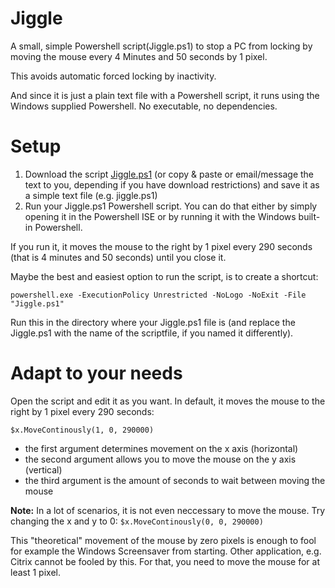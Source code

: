 # Jiggle
A small, simple Powershell script(Jiggle.ps1) to stop a PC from locking by moving the mouse every 4 Minutes and 50 seconds by 1 pixel.

This avoids automatic forced locking by inactivity.

And since it is just a plain text file with a Powershell script, it runs using the Windows supplied Powershell. No executable, no dependencies.

# Setup
1. Download the script [Jiggle.ps1](Jiggle.ps1) (or copy & paste or email/message the text to you, depending if you have download restrictions) and save it as a simple text file (e.g. jiggle.ps1)
2. Run your Jiggle.ps1 Powershell script. You can do that either by simply opening it in the Powershell ISE or by running it with the Windows built-in Powershell.

If you run it, it moves the mouse to the right by 1 pixel every 290 seconds (that is 4 minutes and 50 seconds) until you close it. 


  
Maybe the best and easiest option to run the script, is to create a shortcut:
```
powershell.exe -ExecutionPolicy Unrestricted -NoLogo -NoExit -File "Jiggle.ps1" 
```
Run this in the directory where your Jiggle.ps1 file is (and replace the Jiggle.ps1 with the name of the scriptfile, if you named it differently).



# Adapt to your needs
Open the script and edit it as you want. In default, it moves the mouse to the right by 1 pixel every 290 seconds:
```
$x.MoveContinously(1, 0, 290000) 
```
* the first argument determines movement on the x axis (horizontal)
* the second argument allows you to move the mouse on the y axis (vertical)
* the third argument is the amount of seconds to wait between moving the mouse

**Note:**
In a lot of scenarios, it is not even neccessary to move the mouse. 
Try changing the x and y to 0: ``$x.MoveContinously(0, 0, 290000)``

This "theoretical" movement of the mouse by zero pixels is enough to fool for example the Windows Screensaver from starting.
Other application, e.g. Citrix cannot be fooled by this. For that, you need to move the mouse for at least 1 pixel.
